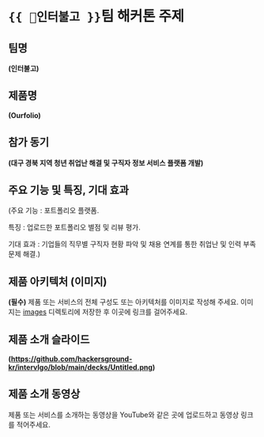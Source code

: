 # `{{ 인터불고 }}`팀 해커톤 주제

## 팀명

**(인터불고)**

## 제품명

**(Ourfolio)** 

## 참가 동기

**(대구 경북 지역 청년 취업난 해결 및 구직자 정보 서비스 플랫폼 개발)** 

## 주요 기능 및 특징, 기대 효과

(주요 기능 : 포트폴리오 플랫폼.


특징 : 업로드한 포트폴리오 별점 및 리뷰 평가.


기대 효과 : 기업들의 직무별 구직자 현황 파악 및 채용 연계를 통한 취업난 및 인력 부족 문제 해결.)

## 제품 아키텍처 (이미지)

**(필수)** 제품 또는 서비스의 전체 구성도 또는 아키텍처를 이미지로 작성해 주세요. 이미지는 [images](./images) 디렉토리에 저장한 후 이곳에 링크를 걸어주세요.

## 제품 소개 슬라이드

**(https://github.com/hackersground-kr/intervlgo/blob/main/decks/Untitled.png)**

## 제품 소개 동영상

제품 또는 서비스를 소개하는 동영상을 YouTube와 같은 곳에 업로드하고 동영상 링크를 적어주세요.
